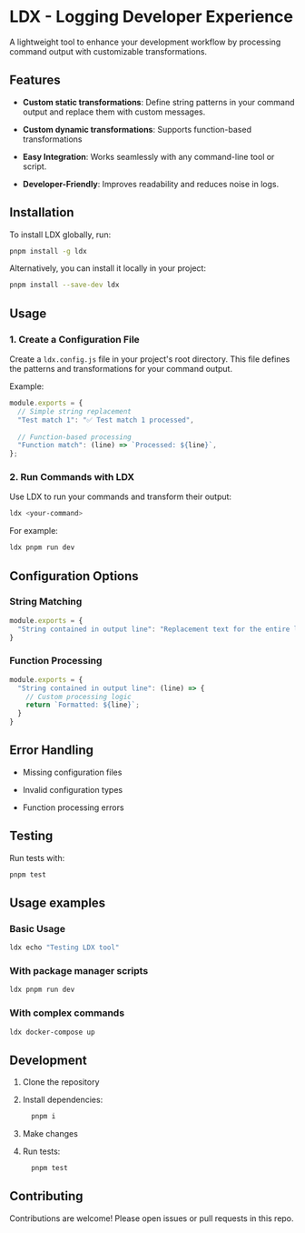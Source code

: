 # LDX - Logging Developer Experience
A lightweight tool to enhance your development workflow by processing command output with customizable transformations.

## Features

- **Custom static transformations**: Define string patterns in your command output and replace them with custom messages.

- **Custom dynamic transformations**: Supports function-based transformations

- **Easy Integration**: Works seamlessly with any command-line tool or script.

- **Developer-Friendly**: Improves readability and reduces noise in logs.

## Installation
To install LDX globally, run:

```bash
pnpm install -g ldx
```

Alternatively, you can install it locally in your project:

```bash
pnpm install --save-dev ldx
```

## Usage

### 1. Create a Configuration File
  
Create a `ldx.config.js` file in your project's root directory. This file defines the patterns and transformations for your command output.

Example:

```js
module.exports = {
  // Simple string replacement
  "Test match 1": "✅ Test match 1 processed",
  
  // Function-based processing
  "Function match": (line) => `Processed: ${line}`,
};
```

### 2. Run Commands with LDX

Use LDX to run your commands and transform their output:

```bash
ldx <your-command>
```

For example:

```bash
ldx pnpm run dev
```

## Configuration Options

### String Matching

```js
module.exports = {
  "String contained in output line": "Replacement text for the entire line"
}
```

### Function Processing

```js
module.exports = {
  "String contained in output line": (line) => {
    // Custom processing logic
    return `Formatted: ${line}`;
  }
}
```

## Error Handling

- Missing configuration files

- Invalid configuration types

- Function processing errors

## Testing

Run tests with:

```bash
pnpm test
```
## Usage examples

### Basic Usage

```bash
ldx echo "Testing LDX tool"
```

### With package manager scripts

```bash
ldx pnpm run dev
```

### With complex commands

```bash
ldx docker-compose up
```
## Development

1. Clone the repository

2. Install dependencies:
    ```bash
      pnpm i
    ```

3. Make changes

4. Run tests:
    ```bash
      pnpm test
    ```

## Contributing

Contributions are welcome! Please open issues or pull requests in this repo.